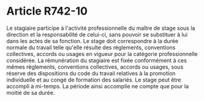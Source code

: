 # Article R742-10

Le stagiaire participe à l'activité professionnelle du maître de stage sous la direction et la responsabilité de celui-ci, sans pouvoir se substituer à lui dans les actes de sa fonction.   Le stage doit correspondre à la durée normale du travail telle qu'elle résulte des règlements, conventions collectives, accords ou usages en vigueur pour la catégorie professionnelle considérée. La rémunération du stagiaire est fixée conformément à ces mêmes règlements, conventions collectives, accords ou usages, sous réserve des dispositions du code du travail relatives à la promotion individuelle et au congé de formation des salariés.   Le stage peut être accompli à mi-temps. La période ainsi accomplie ne compte que pour la moitié de sa durée.